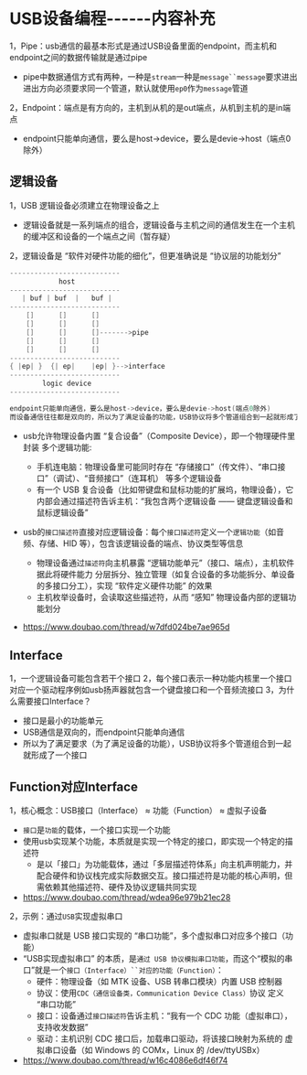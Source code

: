 # USB设备编程------内容补充

1，Pipe：usb通信的最基本形式是通过USB设备里面的endpoint，而主机和endpoint之间的数据传输就是通过pipe

- pipe中数据通信方式有两种，一种是`stream`一种是`message``message`要求进出进出方向必须要求同一个管道，默认就使用`ep0`作为`message`管道

2，Endpoint：端点是有方向的，主机到从机的是out端点，从机到主机的是in端点

- endpoint只能单向通信，要么是host->device，要么是devie->host（端点0除外）

## 逻辑设备

1，USB 逻辑设备必须建立在物理设备之上

- 逻辑设备就是一系列端点的组合，逻辑设备与主机之间的通信发生在一个主机的缓冲区和设备的一个端点之间（暂存疑）

2，逻辑设备是 “软件对硬件功能的细化”，但更准确说是 “协议层的功能划分”

```c
---------------------------
            host
---------------------------
   | buf | buf  |   buf |
---------------------------
    []      []      []
    []      []      []
    []      []      []------->pipe
    []      []      []
    []      []      []
---------------------------
{ |ep| }  {| ep|    |ep| }-->interface
---------------------------
        logic device
---------------------------

endpoint只能单向通信，要么是host->device，要么是devie->host(端点0除外)
而设备通信往往都是双向的，所以为了满足设备的功能，USB协议将多个管道组合到一起就形成了一个接口
```

- usb允许物理设备内置 “复合设备”（Composite Device），即一个物理硬件里封装 多个逻辑功能:
  - 手机连电脑：物理设备里可能同时存在 “存储接口”（传文件）、“串口接口”（调试）、“音频接口”（连耳机） 等多个逻辑设备
  - 有一个 USB 复合设备（比如带键盘和鼠标功能的扩展坞，物理设备），它内部会通过描述符告诉主机：“我包含两个逻辑设备 —— 键盘逻辑设备和鼠标逻辑设备”

- usb的`接口描述符`直接对应逻辑设备：每个`接口描述符`定义一个`逻辑功能`（如音频、存储、HID 等），包含该逻辑设备的端点、协议类型等信息
  - 物理设备通过`描述符`向主机暴露 “逻辑功能单元”（接口、端点），主机软件据此将硬件能力 分层拆分、独立管理（如复合设备的多功能拆分、单设备的多接口分工），实现 “软件定义硬件功能” 的效果
  - 主机枚举设备时，会读取这些描述符，从而 “感知” 物理设备内部的逻辑功能划分

- <https://www.doubao.com/thread/w7dfd024be7ae965d>

## Interface

1，一个逻辑设备可能包含若干个接口
2，每个接口表示一种功能内核里一个接口对应一个驱动程序例如usb扬声器就包含一个键盘接口和一个音频流接口
3，为什么需要接口Interface？

- 接口是最小的功能单元
- USB通信是双向的，而endpoint只能单向通信
- 所以为了满足要求（为了满足设备的功能），USB协议将多个管道组合到一起就形成了一个接口

## Function对应Interface

1，核心概念：USB接口（Interface） ≈ 功能（Function） ≈ 虚拟子设备

- `接口`是`功能`的载体，一个接口实现一个功能
- 使用usb实现某个功能，本质就是实现一个特定的接口，即实现一个特定的描述符
  - 是以「接口」为功能载体，通过「多层描述符体系」向主机声明能力，并配合硬件和协议栈完成实际数据交互。接口描述符是功能的核心声明，但需依赖其他描述符、硬件及协议逻辑共同实现
- <https://www.doubao.com/thread/wdea96e979b21ec28>

2，示例：通过`USB`实现虚拟串口

- 虚拟串口就是 USB 接口实现的 “串口功能”，多个虚拟串口对应多个接口（功能）
- “USB实现虚拟串口” 的本质，是`通过 USB 协议模拟串口功能`，而这个“模拟的串口”就是一个`接口（Interface）``对应的功能（Function）`：
  - 硬件：物理设备（如 MTK 设备、USB 转串口模块）内置 USB 控制器
  - 协议：使用`CDC（通信设备类，Communication Device Class）`协议 定义 “串口功能”
  - 接口：设备通过`接口描述符`告诉主机：“我有一个 CDC 功能（虚拟串口），支持收发数据”
  - 驱动：主机识别 CDC 接口后，加载串口驱动，将该接口映射为系统的 虚拟串口设备（如 Windows 的 COMx，Linux 的 /dev/ttyUSBx）
- <https://www.doubao.com/thread/w16c4086e6df46f74>
